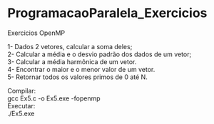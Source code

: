 # ProgramacaoParalela_Exercicios

Exercicios OpenMP

1- Dados 2 vetores, calcular a soma deles; </br>
2- Calcular a média e o desvio padrão dos dados de um vetor;</br>
3- Calcular a média harmônica de um vetor.</br>
4- Encontrar o maior e o menor valor de um vetor.</br>
5- Retornar todos os valores primos de 0 até N.</br>

Compilar:</br> gcc Ex5.c -o Ex5.exe -fopenmp </br>
Executar:</br>   ./Ex5.exe
